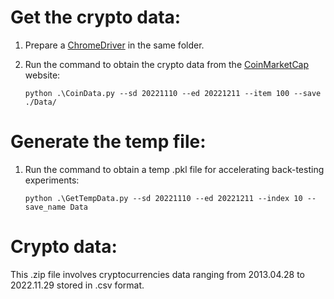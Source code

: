 # Get the crypto data:
1. Prepare a [ChromeDriver](https://chromedriver.chromium.org/downloads) in the same folder.

2. Run the command to obtain the crypto data from the [CoinMarketCap](https://coinmarketcap.com/historical/) website:

   ```shell
   python .\CoinData.py --sd 20221110 --ed 20221211 --item 100 --save ./Data/
   ```

# Generate the temp file:

1. Run the command to obtain a temp .pkl file for accelerating back-testing experiments:

   ```shell
   python .\GetTempData.py --sd 20221110 --ed 20221211 --index 10 --save_name Data
   ```

# Crypto data:

This .zip file involves cryptocurrencies data ranging from 2013.04.28 to 2022.11.29 stored in .csv format.
